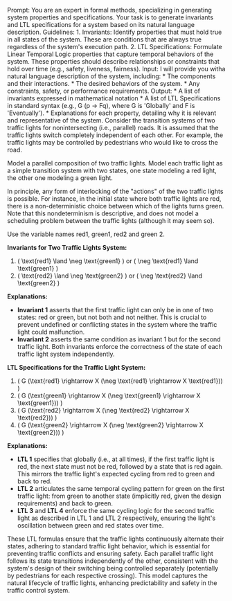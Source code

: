 Prompt: You are an expert in formal methods, specializing in generating system properties and specifications. Your task is to generate invariants and LTL specifications for a system based on its natural language description.
Guidelines:
     1. Invariants: Identify properties that must hold true in all states of the system. These are conditions that are always true regardless of the system's execution path.
     2. LTL Specifications: Formulate Linear Temporal Logic properties that capture temporal behaviors of the system. These properties should describe relationships or constraints that hold over time (e.g., safety, liveness, fairness).
Input: 
         I will provide you witha  natural language description of the system, including: 
             * The components and their interactions.             * The desired behaviors of the system.             * Any constraints, safety, or performance requirements.
Output: 
         * A list of invariants expressed in mathematical notation         * A list of LTL Specifications in standard syntax (e.g., G (p -> Fq), where G is 'Globally' and F is 'Eventually').         * Explanations for each property, detailing why it is relevant and representative of the system.
Consider the transition systems of two traffic lights for nonintersecting (i.e., parallel) roads. It is assumed that the traffic lights switch completely independent of each other. For example, the traffic lights may be controlled by pedestrians who would like to cross the road.

Model a parallel composition of two traffic lights. Model each traffic light as a simple transition system with two states, one state modeling a red light, the other one modeling a green light.


In principle, any form of interlocking of the "actions" of the two traffic lights is possible. For instance, in the initial state where both traffic lights are red, there is a non-deterministic choice between which of the lights turns green. Note that this nondeterminism is descriptive, and does not model a scheduling problem between the traffic lights (although it may seem so).

Use the variable names red1, green1, red2 and green 2.
 
**Invariants for Two Traffic Lights System:**

1. \( \text{red1} \land \neg \text{green1} \) or \( \neg \text{red1} \land \text{green1} \)
2. \( \text{red2} \land \neg \text{green2} \) or \( \neg \text{red2} \land \text{green2} \)

**Explanations:**
- **Invariant 1** asserts that the first traffic light can only be in one of two states: red or green, but not both and not neither. This is crucial to prevent undefined or conflicting states in the system where the traffic light could malfunction.
- **Invariant 2** asserts the same condition as invariant 1 but for the second traffic light. Both invariants enforce the correctness of the state of each traffic light system independently.

**LTL Specifications for the Traffic Light System:**

1. \( G (\text{red1} \rightarrow X (\neg \text{red1} \rightarrow X \text{red1})) \)
2. \( G (\text{green1} \rightarrow X (\neg \text{green1} \rightarrow X \text{green1})) \)
3. \( G (\text{red2} \rightarrow X (\neg \text{red2} \rightarrow X \text{red2})) \)
4. \( G (\text{green2} \rightarrow X (\neg \text{green2} \rightarrow X \text{green2})) \)

**Explanations:**
- **LTL 1** specifies that globally (i.e., at all times), if the first traffic light is red, the next state must not be red, followed by a state that is red again. This mirrors the traffic light's expected cycling from red to green and back to red.
- **LTL 2** articulates the same temporal cycling pattern for green on the first traffic light: from green to another state (implicitly red, given the design requirements) and back to green.
- **LTL 3** and **LTL 4** enforce the same cycling logic for the second traffic light as described in LTL 1 and LTL 2 respectively, ensuring the light's oscillation between green and red states over time.

These LTL formulas ensure that the traffic lights continuously alternate their states, adhering to standard traffic light behavior, which is essential for preventing traffic conflicts and ensuring safety. Each parallel traffic light follows its state transitions independently of the other, consistent with the system's design of their switching being controlled separately (potentially by pedestrians for each respective crossing). This model captures the natural lifecycle of traffic lights, enhancing predictability and safety in the traffic control system.